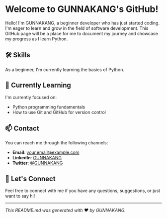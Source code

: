 # Welcome to GUNNAKANG's GitHub!

Hello! I'm GUNNAKANG, a beginner developer who has just started coding. I'm eager to learn and grow in the field of software development. This GitHub page will be a place for me to document my journey and showcase my progress as I learn Python.

## 🛠️ Skills

As a beginner, I'm currently learning the basics of Python.

## 🌱 Currently Learning

I'm currently focused on:

- Python programming fundamentals
- How to use Git and GitHub for version control

## 📫 Contact

You can reach me through the following channels:

- **Email**: [your.email@example.com](mailto:your.email@example.com)
- **LinkedIn**: [GUNNAKANG](https://www.linkedin.com/in/gunnakang/)
- **Twitter**: [@GUNNAKANG](https://twitter.com/GUNNAKANG)

## 💬 Let's Connect

Feel free to connect with me if you have any questions, suggestions, or just want to say hi!

---

*This README.md was generated with ❤️ by GUNNAKANG.*
